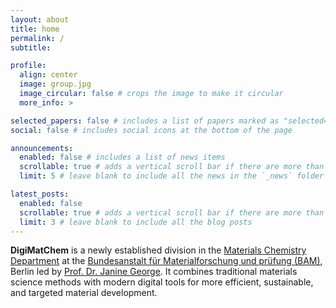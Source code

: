 ```yaml
---
layout: about
title: home
permalink: /
subtitle:

profile:
  align: center
  image: group.jpg
  image_circular: false # crops the image to make it circular
  more_info: >

selected_papers: false # includes a list of papers marked as "selected={true}"
social: false # includes social icons at the bottom of the page

announcements:
  enabled: false # includes a list of news items
  scrollable: true # adds a vertical scroll bar if there are more than 3 news items
  limit: 5 # leave blank to include all the news in the `_news` folder

latest_posts:
  enabled: false
  scrollable: true # adds a vertical scroll bar if there are more than 3 new posts items
  limit: 3 # leave blank to include all the blog posts
---
```


**DigiMatChem** is a newly established division in the <a href='https://www.bam.de/Navigation/DE/Ueber-die-BAM/Organisation/Praesident/Abteilung-6/abteilung-6.html'>Materials Chemistry Department</a> at the <a href='https://www.bam.de/Navigation/EN/Home/home.html'>Bundesanstalt für Materialforschung und prüfung (BAM)</a>, Berlin led by <a href='https://www.bam.de/Navigation/DE/Ueber-die-BAM/Organisation/Praesident/Abteilung-6/fachbereich-66/fachbereich66.html'>Prof. Dr. Janine George</a>. It combines traditional materials science methods with modern digital tools for more efficient, sustainable, and targeted material development.
